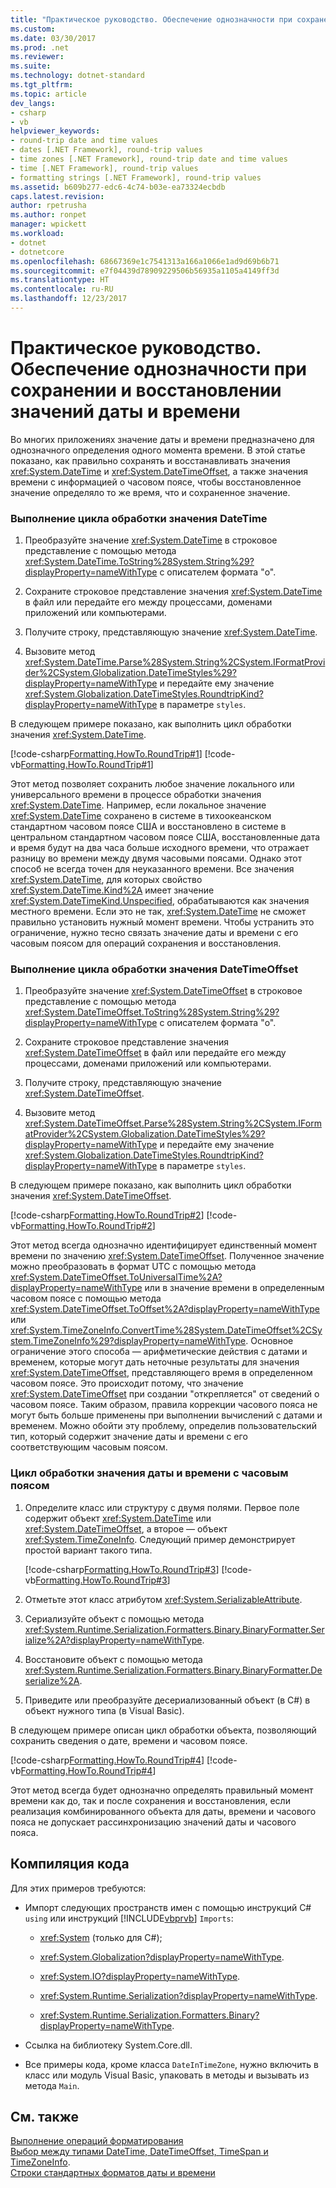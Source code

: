 ```yaml
---
title: "Практическое руководство. Обеспечение однозначности при сохранении и восстановлении значений даты и времени"
ms.custom: 
ms.date: 03/30/2017
ms.prod: .net
ms.reviewer: 
ms.suite: 
ms.technology: dotnet-standard
ms.tgt_pltfrm: 
ms.topic: article
dev_langs:
- csharp
- vb
helpviewer_keywords:
- round-trip date and time values
- dates [.NET Framework], round-trip values
- time zones [.NET Framework], round-trip date and time values
- time [.NET Framework], round-trip values
- formatting strings [.NET Framework], round-trip values
ms.assetid: b609b277-edc6-4c74-b03e-ea73324ecbdb
caps.latest.revision: 
author: rpetrusha
ms.author: ronpet
manager: wpickett
ms.workload:
- dotnet
- dotnetcore
ms.openlocfilehash: 68667369e1c7541313a166a1066e1ad9d69b6b71
ms.sourcegitcommit: e7f04439d78909229506b56935a1105a4149ff3d
ms.translationtype: HT
ms.contentlocale: ru-RU
ms.lasthandoff: 12/23/2017
---
```

# <a name="how-to-round-trip-date-and-time-values"></a>Практическое руководство. Обеспечение однозначности при сохранении и восстановлении значений даты и времени
Во многих приложениях значение даты и времени предназначено для однозначного определения одного момента времени. В этой статье показано, как правильно сохранять и восстанавливать значения <xref:System.DateTime> и <xref:System.DateTimeOffset>, а также значения времени с информацией о часовом поясе, чтобы восстановленное значение определяло то же время, что и сохраненное значение.  
  
### <a name="to-round-trip-a-datetime-value"></a>Выполнение цикла обработки значения DateTime  
  
1.  Преобразуйте значение <xref:System.DateTime> в строковое представление с помощью метода <xref:System.DateTime.ToString%28System.String%29?displayProperty=nameWithType> с описателем формата "o".  
  
2.  Сохраните строковое представление значения <xref:System.DateTime> в файл или передайте его между процессами, доменами приложений или компьютерами.  
  
3.  Получите строку, представляющую значение <xref:System.DateTime>.  
  
4.  Вызовите метод <xref:System.DateTime.Parse%28System.String%2CSystem.IFormatProvider%2CSystem.Globalization.DateTimeStyles%29?displayProperty=nameWithType> и передайте ему значение <xref:System.Globalization.DateTimeStyles.RoundtripKind?displayProperty=nameWithType> в параметре `styles`.  
  
 В следующем примере показано, как выполнить цикл обработки значения <xref:System.DateTime>.  
  
 [!code-csharp[Formatting.HowTo.RoundTrip#1](../../../samples/snippets/csharp/VS_Snippets_CLR/Formatting.HowTo.RoundTrip/cs/RoundTrip.cs#1)]
 [!code-vb[Formatting.HowTo.RoundTrip#1](../../../samples/snippets/visualbasic/VS_Snippets_CLR/Formatting.HowTo.RoundTrip/vb/RoundTrip.vb#1)]  
  
 Этот метод позволяет сохранить любое значение локального или универсального времени в процессе обработки значения <xref:System.DateTime>. Например, если локальное значение <xref:System.DateTime> сохранено в системе в тихоокеанском стандартном часовом поясе США и восстановлено в системе в центральном стандартном часовом поясе США, восстановленные дата и время будут на два часа больше исходного времени, что отражает разницу во времени между двумя часовыми поясами. Однако этот способ не всегда точен для неуказанного времени. Все значения <xref:System.DateTime>, для которых свойство <xref:System.DateTime.Kind%2A> имеет значение <xref:System.DateTimeKind.Unspecified>, обрабатываются как значения местного времени. Если это не так, <xref:System.DateTime> не сможет правильно установить нужный момент времени. Чтобы устранить это ограничение, нужно тесно связать значение даты и времени с его часовым поясом для операций сохранения и восстановления.  
  
### <a name="to-round-trip-a-datetimeoffset-value"></a>Выполнение цикла обработки значения DateTimeOffset  
  
1.  Преобразуйте значение <xref:System.DateTimeOffset> в строковое представление с помощью метода <xref:System.DateTimeOffset.ToString%28System.String%29?displayProperty=nameWithType> с описателем формата "o".  
  
2.  Сохраните строковое представление значения <xref:System.DateTimeOffset> в файл или передайте его между процессами, доменами приложений или компьютерами.  
  
3.  Получите строку, представляющую значение <xref:System.DateTimeOffset>.  
  
4.  Вызовите метод <xref:System.DateTimeOffset.Parse%28System.String%2CSystem.IFormatProvider%2CSystem.Globalization.DateTimeStyles%29?displayProperty=nameWithType> и передайте ему значение <xref:System.Globalization.DateTimeStyles.RoundtripKind?displayProperty=nameWithType> в параметре `styles`.  
  
 В следующем примере показано, как выполнить цикл обработки значения <xref:System.DateTimeOffset>.  
  
 [!code-csharp[Formatting.HowTo.RoundTrip#2](../../../samples/snippets/csharp/VS_Snippets_CLR/Formatting.HowTo.RoundTrip/cs/RoundTrip.cs#2)]
 [!code-vb[Formatting.HowTo.RoundTrip#2](../../../samples/snippets/visualbasic/VS_Snippets_CLR/Formatting.HowTo.RoundTrip/vb/RoundTrip.vb#2)]  
  
 Этот метод всегда однозначно идентифицирует единственный момент времени по значению <xref:System.DateTimeOffset>. Полученное значение можно преобразовать в формат UTC с помощью метода <xref:System.DateTimeOffset.ToUniversalTime%2A?displayProperty=nameWithType> или в значение времени в определенным часовом поясе с помощью метода <xref:System.DateTimeOffset.ToOffset%2A?displayProperty=nameWithType> или <xref:System.TimeZoneInfo.ConvertTime%28System.DateTimeOffset%2CSystem.TimeZoneInfo%29?displayProperty=nameWithType>. Основное ограничение этого способа — арифметические действия с датами и временем, которые могут дать неточные результаты для значения <xref:System.DateTimeOffset>, представляющего время в определенном часовом поясе. Это происходит потому, что значение <xref:System.DateTimeOffset> при создании "открепляется" от сведений о часовом поясе. Таким образом, правила коррекции часового пояса не могут быть больше применены при выполнении вычислений с датами и временем. Можно обойти эту проблему, определив пользовательский тип, который содержит значение даты и времени с его соответствующим часовым поясом.  
  
### <a name="to-round-trip-a-date-and-time-value-with-its-time-zone"></a>Цикл обработки значения даты и времени с часовым поясом  
  
1.  Определите класс или структуру с двумя полями. Первое поле содержит объект <xref:System.DateTime> или <xref:System.DateTimeOffset>, а второе — объект <xref:System.TimeZoneInfo>. Следующий пример демонстрирует простой вариант такого типа.  
  
     [!code-csharp[Formatting.HowTo.RoundTrip#3](../../../samples/snippets/csharp/VS_Snippets_CLR/Formatting.HowTo.RoundTrip/cs/RoundTrip.cs#3)]
     [!code-vb[Formatting.HowTo.RoundTrip#3](../../../samples/snippets/visualbasic/VS_Snippets_CLR/Formatting.HowTo.RoundTrip/vb/RoundTrip.vb#3)]  
  
2.  Отметьте этот класс атрибутом <xref:System.SerializableAttribute>.  
  
3.  Сериализуйте объект с помощью метода <xref:System.Runtime.Serialization.Formatters.Binary.BinaryFormatter.Serialize%2A?displayProperty=nameWithType>.  
  
4.  Восстановите объект с помощью метода <xref:System.Runtime.Serialization.Formatters.Binary.BinaryFormatter.Deserialize%2A>.  
  
5.  Приведите или преобразуйте десериализованный объект (в C#) в объект нужного типа (в Visual Basic).  
  
 В следующем примере описан цикл обработки объекта, позволяющий сохранить сведения о дате, времени и часовом поясе.  
  
 [!code-csharp[Formatting.HowTo.RoundTrip#4](../../../samples/snippets/csharp/VS_Snippets_CLR/Formatting.HowTo.RoundTrip/cs/RoundTrip.cs#4)]
 [!code-vb[Formatting.HowTo.RoundTrip#4](../../../samples/snippets/visualbasic/VS_Snippets_CLR/Formatting.HowTo.RoundTrip/vb/RoundTrip.vb#4)]  
  
 Этот метод всегда будет однозначно определять правильный момент времени как до, так и после сохранения и восстановления, если реализация комбинированного объекта для даты, времени и часового пояса не допускает рассинхронизацию значений даты и часового пояса.  
  
## <a name="compiling-the-code"></a>Компиляция кода  
 Для этих примеров требуются:  
  
-   Импорт следующих пространств имен с помощью инструкций C# `using` или инструкций [!INCLUDE[vbprvb](../../../includes/vbprvb-md.md)] `Imports`:  
  
    -   <xref:System> (только для C#);  
  
    -   <xref:System.Globalization?displayProperty=nameWithType>.  
  
    -   <xref:System.IO?displayProperty=nameWithType>.  
  
    -   <xref:System.Runtime.Serialization?displayProperty=nameWithType>.  
  
    -   <xref:System.Runtime.Serialization.Formatters.Binary?displayProperty=nameWithType>.  
  
-   Ссылка на библиотеку System.Core.dll.  
  
-   Все примеры кода, кроме класса `DateInTimeZone`, нужно включить в класс или модуль Visual Basic, упаковать в методы и вызывать из метода `Main`.  
  
## <a name="see-also"></a>См. также  
 [Выполнение операций форматирования](../../../docs/standard/base-types/performing-formatting-operations.md)  
 [Выбор между типами DateTime, DateTimeOffset, TimeSpan и TimeZoneInfo](../../../docs/standard/datetime/choosing-between-datetime.md).  
 [Строки стандартных форматов даты и времени](../../../docs/standard/base-types/standard-date-and-time-format-strings.md)
